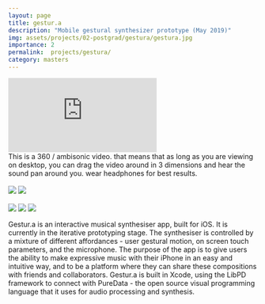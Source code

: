 ```yaml
---
layout: page
title: gestur.a
description: "Mobile gestural synthesizer prototype (May 2019)"
img: assets/projects/02-postgrad/gestura/gestura.jpg
importance: 2
permalink:  projects/gestura/
category: masters
---
```



<div class="row" >
    <div class="col-sm mt-3 mt-md-0">
        <div class ="embed-responsive embed-responsive-16by9"><iframe src="https://player.vimeo.com/video/422579120?title=0&amp;byline=0&amp;portrait=0&amp;color=ffffff" frameborder="0" webkitallowfullscreen mozallowfullscreen allowfullscreen></iframe></div>
    </div>
</div>
<div class="caption">
This is a 360 / ambisonic video. that means that as long as you are viewing on desktop, you can drag the video around in 3 dimensions and hear the sound pan around you. wear headphones for best results.
<br>
<br>
    <a href="https://www.apple.com/iphone/"><img src="https://img.shields.io/badge/Platform-iPhone-yellow?style=flat-square&logo=apple"></a>
    <a href="https://developer.apple.com/xcode/"><img src="https://img.shields.io/badge/Environment-Swift%20&%20LibPd-orange?style=flat-square&logo=swift&logoColor=white"></a>
    <!-- <a href="https://github.com/sambilbow/weathersynth/"><img src="https://img.shields.io/badge/Code-GitHub-blue?style=flat-square&logo=github&logoColor=white"></a> -->
    <br>
    <br>
    <a href="https://www.sussex.ac.uk/business-school/internal/departments/spru/pgcourses/2021/L1522T/86284#tabs-outline"><img src="https://img.shields.io/badge/Module-Interactive Project Development-red?style=flat-square&logo=todoist&logoColor=white"></a>
    <a href="../../assets/projects/02-postgrad/gestura/journal.pdf" target="_blank"><img src="https://img.shields.io/badge/Coursework-Journal-green?style=flat-square&logo=readthedocs&logoColor=white"></a>
    <a href="../../assets/projects/02-postgrad/gestura/essay.pdf" target="_blank"><img src="https://img.shields.io/badge/Coursework-Essay-green?style=flat-square&logo=readthedocs&logoColor=white"></a>
</div>



Gestur.a is an interactive musical synthesiser app, built for iOS. It is currently in the iterative prototyping stage. The synthesiser is controlled by a mixture of different affordances - user gestural motion, on screen touch parameters, and the microphone. The purpose of the app is to give users the ability to make expressive music with their iPhone in an easy and intuitive way, and to be a platform where they can share these compositions with friends and collaborators. Gestur.a is built in Xcode, using the LibPD framework to connect with PureData - the open source visual programming language that it uses for audio processing and synthesis.